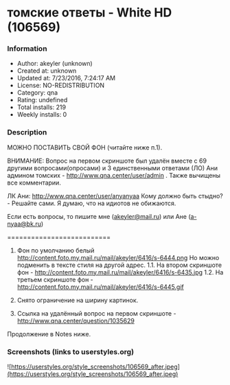 # томские ответы - White HD (106569)

### Information
- Author: akeyler (unknown)
- Created at: unknown
- Updated at: 7/23/2016, 7:24:17 AM
- License: NO-REDISTRIBUTION
- Category: qna
- Rating: undefined
- Total installs: 219
- Weekly installs: 0


### Description
МОЖНО ПОСТАВИТЬ СВОЙ ФОН (читайте ниже п.1).

ВНИМАНИЕ:
Вопрос на первом скриншоте был удалён вместе с 69 другими вопросами(опросами) и 3 единственными ответами (ЛО) Ани админом томских - http://www.qna.center/user/admin .
Также вычищены все комментарии.

ЛК Ани: http://www.qna.center/user/anyanyaa
Кому должно быть стыдно? - Решайте сами.
Я думаю, что на идиотов не обижаются.

Если есть вопросы, то пишите мне (akeyler@mail.ru) или Ане (a-nyaa@bk.ru)

==========================

1. Фон по умолчанию белый http://content.foto.my.mail.ru/mail/akeyler/6416/s-6444.png
Но можно подменить в тексте стиля на другой адрес.
1.1. На втором скриншоте фон - http://content.foto.my.mail.ru/mail/akeyler/6416/s-6435.jpg
1.2. На третьем скриншоте фон - http://content.foto.my.mail.ru/mail/akeyler/6416/s-6445.gif

2. Снято ограничение на ширину картинок.
3. Ссылка на удалённый вопрос на первом скриншоте - http://www.qna.center/question/1035629

Продолжение в Notes ниже.


### Screenshots (links to userstyles.org)
![https://userstyles.org/style_screenshots/106569_after.jpeg](https://userstyles.org/style_screenshots/106569_after.jpeg)


